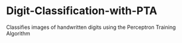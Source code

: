 # Digit-Classification-with-PTA
Classifies images of handwritten digits using the Perceptron Training Algorithm
